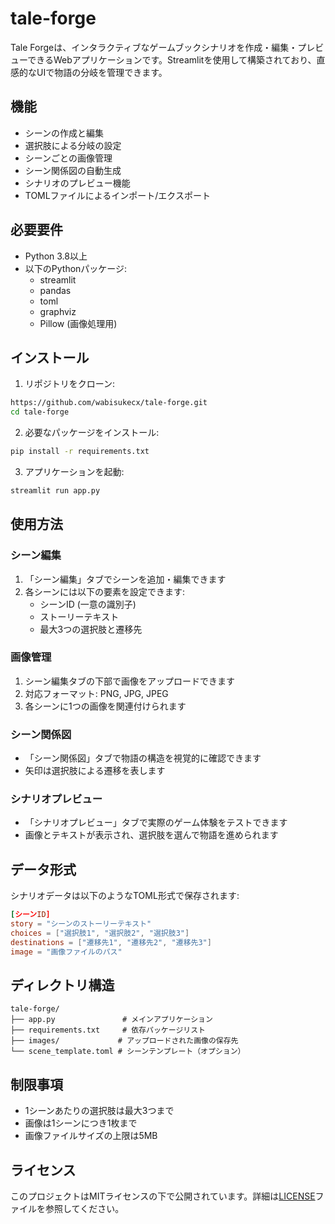 # tale-forge

Tale Forgeは、インタラクティブなゲームブックシナリオを作成・編集・プレビューできるWebアプリケーションです。Streamlitを使用して構築されており、直感的なUIで物語の分岐を管理できます。

## 機能

- シーンの作成と編集
- 選択肢による分岐の設定
- シーンごとの画像管理
- シーン関係図の自動生成
- シナリオのプレビュー機能
- TOMLファイルによるインポート/エクスポート

## 必要要件

- Python 3.8以上
- 以下のPythonパッケージ:
  - streamlit
  - pandas
  - toml
  - graphviz
  - Pillow (画像処理用)

## インストール

1. リポジトリをクローン:
```bash
https://github.com/wabisukecx/tale-forge.git
cd tale-forge
```

2. 必要なパッケージをインストール:
```bash
pip install -r requirements.txt
```

3. アプリケーションを起動:
```bash
streamlit run app.py
```

## 使用方法

### シーン編集

1. 「シーン編集」タブでシーンを追加・編集できます
2. 各シーンには以下の要素を設定できます:
   - シーンID (一意の識別子)
   - ストーリーテキスト
   - 最大3つの選択肢と遷移先

### 画像管理

1. シーン編集タブの下部で画像をアップロードできます
2. 対応フォーマット: PNG, JPG, JPEG
3. 各シーンに1つの画像を関連付けられます

### シーン関係図

- 「シーン関係図」タブで物語の構造を視覚的に確認できます
- 矢印は選択肢による遷移を表します

### シナリオプレビュー

- 「シナリオプレビュー」タブで実際のゲーム体験をテストできます
- 画像とテキストが表示され、選択肢を選んで物語を進められます

## データ形式

シナリオデータは以下のようなTOML形式で保存されます:

```toml
[シーンID]
story = "シーンのストーリーテキスト"
choices = ["選択肢1", "選択肢2", "選択肢3"]
destinations = ["遷移先1", "遷移先2", "遷移先3"]
image = "画像ファイルのパス"
```

## ディレクトリ構造

```
tale-forge/
├── app.py               # メインアプリケーション
├── requirements.txt     # 依存パッケージリスト
├── images/             # アップロードされた画像の保存先
└── scene_template.toml # シーンテンプレート（オプション）
```

## 制限事項

- 1シーンあたりの選択肢は最大3つまで
- 画像は1シーンにつき1枚まで
- 画像ファイルサイズの上限は5MB

## ライセンス

このプロジェクトはMITライセンスの下で公開されています。詳細は[LICENSE](LICENSE)ファイルを参照してください。
